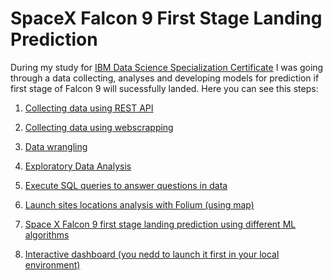 # SpaceX Falcon 9 First Stage Landing Prediction

During my study for [IBM Data Science Specialization Certificate](https://www.coursera.org/account/accomplishments/specialization/certificate/X5EYE97D56VG) I was going through a data collecting, analyses and developing models for prediction if first stage of Falcon 9 will sucessfully landed. 
Here you can see this steps:

1. [Collecting data using REST API](./jupyter-labs-spacex-data-collection-api.html)
2. [Collecting data using webscrapping](./jupyter-labs-webscraping.html)
3. [Data wrangling](./labs-jupyter-spacex-Data-wrangling.html)
4. [Exploratory Data Analysis](./jupyter-labs-eda-dataviz.html)
5. [Execute SQL queries to answer questions in data](./jupyter-labs-eda-sql-coursera.html)
4. [Launch sites locations analysis with Folium (using map)](./lab_jupyter_launch_site_location.html)
5. [Space X  Falcon 9 first stage landing prediction using different ML algorithms](./SpaceX_Machine_Learning_Prediction_Part_5.html)


6. [Interactive dashboard (you nedd to launch it first in your local environment)](./Dashboard.html)

